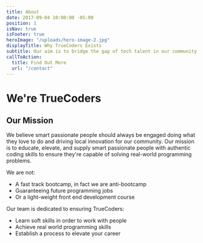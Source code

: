 ```yaml
---
title: About
date: 2017-09-04 10:00:00 -05:00
position: 1
isNav: true
isFooter: true
heroImage: "/uploads/hero-image-2.jpg"
displayTitle: Why TrueCoders Exists
subtitle: Our aim is to bridge the gap of tech talent in our community with TrueCoders
callToAction:
  title: Find Out More
  url: "/contact"
---
```


# We're TrueCoders

## Our Mission

We believe smart passionate people should always be engaged doing what they love to do and driving local innovation for our community. Our mission is to educate, elevate, and supply smart passionate people with authentic coding skills to ensure they're capable of solving real-world programming problems.

We are not:

* A fast track bootcamp, in fact we are anti-bootcamp
* Guaranteeing future programming jobs
* Or a light-weight front end development course

Our team is dedicated to ensuring TrueCoders:

* Learn soft skills in order to work with people
* Achieve real world programming skills
* Establish a process to elevate your career